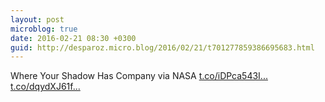 ```yaml
---
layout: post
microblog: true
date: 2016-02-21 08:30 +0300
guid: http://desparoz.micro.blog/2016/02/21/t701277859386695683.html
---
```

Where Your Shadow Has Company via NASA [t.co/iDPca543I...](https://t.co/iDPca543IW) [t.co/dqydXJ61f...](https://t.co/dqydXJ61fd)
